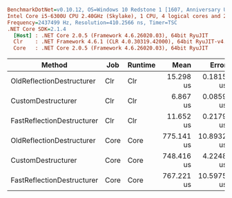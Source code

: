 ``` ini

BenchmarkDotNet=v0.10.12, OS=Windows 10 Redstone 1 [1607, Anniversary Update] (10.0.14393.1944)
Intel Core i5-6300U CPU 2.40GHz (Skylake), 1 CPU, 4 logical cores and 2 physical cores
Frequency=2437499 Hz, Resolution=410.2566 ns, Timer=TSC
.NET Core SDK=2.1.4
  [Host] : .NET Core 2.0.5 (Framework 4.6.26020.03), 64bit RyuJIT
  Clr    : .NET Framework 4.6.1 (CLR 4.0.30319.42000), 64bit RyuJIT-v4.7.2117.0
  Core   : .NET Core 2.0.5 (Framework 4.6.26020.03), 64bit RyuJIT


```
|                     Method |  Job | Runtime |       Mean |      Error |     StdDev |
|--------------------------- |----- |-------- |-----------:|-----------:|-----------:|
|  OldReflectionDestructurer |  Clr |     Clr |  15.298 us |  0.1815 us |  0.1516 us |
|         CustomDestructurer |  Clr |     Clr |   6.867 us |  0.0859 us |  0.0804 us |
| FastReflectionDestructurer |  Clr |     Clr |  11.652 us |  0.2179 us |  0.2140 us |
|  OldReflectionDestructurer | Core |    Core | 775.141 us | 10.8932 us | 10.1895 us |
|         CustomDestructurer | Core |    Core | 748.416 us |  4.2248 us |  3.9518 us |
| FastReflectionDestructurer | Core |    Core | 767.221 us | 10.5975 us |  9.9130 us |
